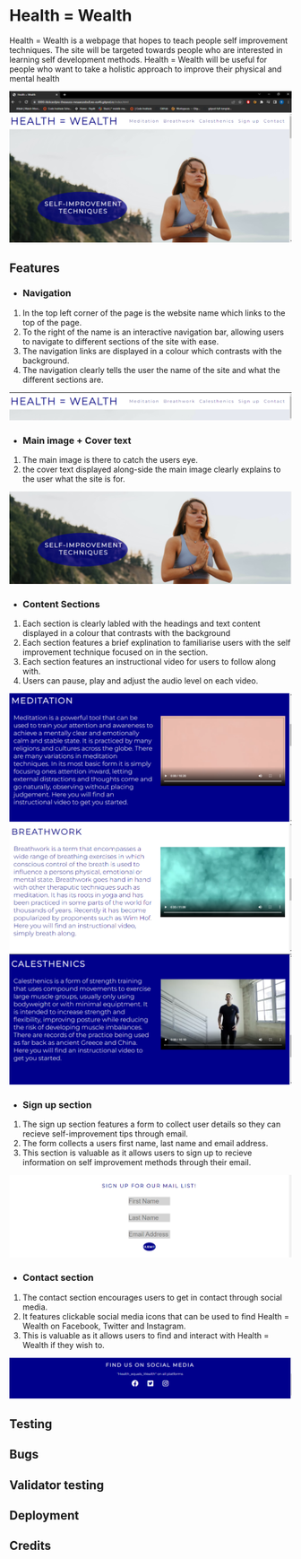 # Health = Wealth
Health = Wealth is a webpage that hopes to teach people self improvement techniques. The site will be targeted towards people who are interested in learning self development methods. Health = Wealth will be useful for people who want to take a holistic approach to improve their physical and mental health

![](assets/screenshots/Screenshot%20(8).png)

## Features
* ### Navigation
1. In the top left corner of the page is the website name which links to the top of the page.
2. To the right of the name is an interactive navigation bar, allowing users to navigate to different sections of the site with ease.
3. The navigation links are displayed in a colour which contrasts with the background.
4. The navigation clearly tells the user the name of the site and what the different sections are.

![](assets/screenshots/Screenshot%20(9).png)

* ### Main image + Cover text
1. The main image is there to catch the users eye.
2. the cover text displayed along-side the main image clearly explains to the user what the site is for.

![](assets/screenshots/Screenshot%20(10).png)

* ### Content Sections
1. Each section is clearly labled with the headings and text content displayed in a colour that contrasts with the background
2. Each section features a brief explination to familiarise users with the self improvement technique focused on in the section.
3. Each section features an instructional video for users to follow along with.
4. Users can pause, play and adjust the audio level on each video.

![](assets/screenshots/Screenshot%20(11).png)
![](assets/screenshots/Screenshot%20(12).png)
![](assets/screenshots/Screenshot%20(13).png)

* ### Sign up section
1. The sign up section features a form to collect user details so they can recieve self-improvement tips through email.
2. The form collects a users first name, last name and email address.
3. This section is valuable as it allows users to sign up to recieve information on self improvement methods through their email.

![](assets/screenshots/Screenshot%20(14).png)

* ### Contact section
1. The contact section encourages users to get in contact through social media.
2. It features clickable social media icons that can be used to find Health = Wealth on Facebook, Twitter and Instagram.
3. This is valuable as it allows users to find and interact with Health = Wealth if they wish to.

![](assets/screenshots/Screenshot%20(15).png)

## Testing


## Bugs


## Validator testing


## Deployment


## Credits